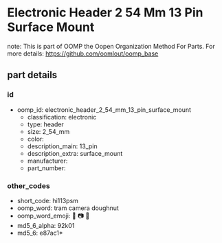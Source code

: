 # Electronic Header 2 54 Mm 13 Pin Surface Mount  

note: This is part of OOMP the Oopen Organization Method For Parts. For more details: https://github.com/oomlout/oomp_base

##  part details





### id
* oomp_id: electronic_header_2_54_mm_13_pin_surface_mount
  * classification: electronic
  * type: header
  * size: 2_54_mm
  * color: 
  * description_main: 13_pin
  * description_extra: surface_mount
  * manufacturer: 
  * part_number: 

### other_codes
* short_code: hi113psm
* oomp_word: tram camera doughnut
* oomp_word_emoji: :tram: :camera: :doughnut:
* md5_6_alpha: 92k01
* md5_6: e87ac1* 